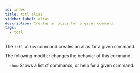 ```yaml
---
id: index
title: tctl alias
sidebar_label: alias
description: Creates an alias for a given command.
tags:
  - tctl
---
```


The `tctl alias` command creates an alias for a given command.

The following modifier changes the behavior of this command.

`--show`
Shows a list of commands, or help for a given command.
